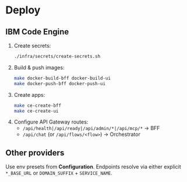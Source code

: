 # Deploy

## IBM Code Engine
1. Create secrets:
    ```bash
    ./infra/secrets/create-secrets.sh
    ```
2. Build & push images:
    ```bash
    make docker-build-bff docker-build-ui
    make docker-push-bff docker-push-ui
    ```
3. Create apps:
    ```bash
    make ce-create-bff
    make ce-create-ui
    ```
4. Configure API Gateway routes:
    * `/api/health|/api/ready|/api/admin/*|/api/mcp/*` -> BFF
    * `/api/chat` (or `/api/flows/<flow>`)               -> Orchestrator

## Other providers
Use env presets from **Configuration**. Endpoints resolve via either explicit `*_BASE_URL` or `DOMAIN_SUFFIX` + `SERVICE_NAME`.
